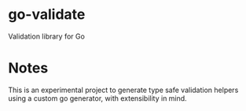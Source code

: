 # go-validate
Validation library for Go

# Notes

This is an experimental project to generate type safe validation helpers using a custom go generator, with extensibility in mind.